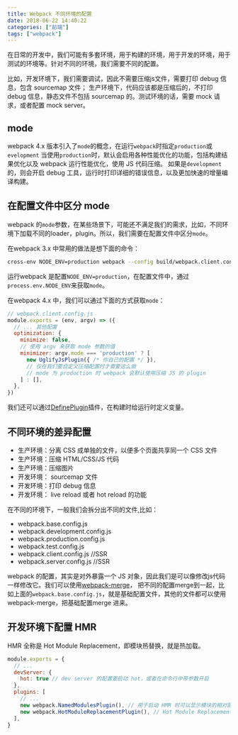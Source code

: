 ```yaml
---
title: Webpack 不同环境的配置
date: 2018-06-22 14:40:22
categories: ["前端"]
tags: ["webpack"]
---
```


在日常的开发中，我们可能有多套环境，用于构建的环境，用于开发的环境，用于测试的环境等。针对不同的环境，我们需要不同的配置。



比如，开发环境下，我们需要调试，因此不需要压缩js文件，需要打印 debug 信息，包含 sourcemap 文件；
生产环境下，代码应该都是压缩后的，不打印 debug 信息，静态文件不包括 sourcemap 的。测试环境的话，需要 mock 请求，或者配置 mock server。

## mode
webpack 4.x 版本引入了`mode`的概念，在运行`webpack`时指定`production`或 `evelopment`
当使用`production`时，默认会启用各种性能优化的功能，包括构建结果优化以及 webpack 运行性能优化，使用 JS 代码压缩。
如果是`development`的，则会开启 debug 工具，运行时打印详细的错误信息，以及更加快速的增量编译构建。

## 在配置文件中区分 mode
webpack 的`mode`参数，在某些场景下，可能还不满足我们的需求，比如，不同环境下加载不同的loader，plugin。所以，我们需要在配置文件中区分`mode`。

在webpack 3.x 中常用的做法是想下面的命令：
```bash
cross-env NODE_ENV=production webpack --config build/webpack.client.config.js --progress --hide-modules
```

运行webpack 是配置`NODE_ENV=production`，在配置文件中，通过`process.env.NODE_ENV`来获取`mode`。

在webpack 4.x 中，我们可以通过下面的方式获取`mode`：
```javascript
// webpack.client.config.js
module.exports = (env, argv) => ({
  // ... 其他配置
  optimization: {
    minimize: false,
    // 使用 argv 来获取 mode 参数的值
    minimizer: argv.mode === 'production' ? [
      new UglifyJsPlugin({ /* 你自己的配置 */ }),
      // 仅在我们要自定义压缩配置时才需要这么做
      // mode 为 production 时 webpack 会默认使用压缩 JS 的 plugin
    ] : [],
  },
})
```
我们还可以通过[DefinePlugin](https://doc.webpack-china.org/plugins/define-plugin)插件，在构建时给运行时定义变量。

## 不同环境的差异配置

- 生产环境：分离 CSS 成单独的文件，以便多个页面共享同一个 CSS 文件
- 生产环境：压缩 HTML/CSS/JS 代码
- 生产环境：压缩图片
- 开发环境： sourcemap 文件
- 开发环境：打印 debug 信息
- 开发环境： live reload 或者 hot reload 的功能

在不同的环境下，一般我们会拆分出不同的文件,比如：

- webpack.base.config.js
- webpack.development.config.js
- webpack.production.config.js
- webpack.test.config.js
- webpack.client.config.js //SSR
- webpack.server.config.js //SSR

webpack 的配置，其实是对外暴露一个 JS 对象，因此我们是可以像修改js代码一样修改它。我们可以使用[webpack-merge](https://github.com/survivejs/webpack-merge)，
把不同的配置merge到一起，比如上面的`webpack.base.config.js`，就是基础配置文件，其他的文件都可以使用 webpack-merge，把基础配置merge 进来。

## 开发环境下配置 HMR
HMR 全称是 Hot Module Replacement，即模块热替换，就是热加载。
```javascript
module.exports = {
  // ...
  devServer: {
    hot: true // dev server 的配置要启动 hot，或者在命令行中带参数开启
  },
  plugins: [
    // ...
    new webpack.NamedModulesPlugin(), // 用于启动 HMR 时可以显示模块的相对路径
    new webpack.HotModuleReplacementPlugin(), // Hot Module Replacement 的插件
  ],
}
```
